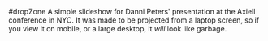 #dropZone
A simple slideshow for Danni Peters' presentation at the Axiell conference in NYC. It was made to be projected from a laptop screen, so if you view it on mobile, or a large desktop, it *will* look like garbage.
